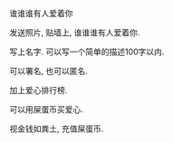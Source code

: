 谁谁谁有人爱着你

发送照片, 贴墙上, 谁谁谁有人爱着你.

写上名字.
可以写一个简单的描述100字以内.

可以署名, 也可以匿名.

加上爱心排行榜.

可以用屎蛋币买爱心.

视金钱如粪土, 充值屎蛋币.
